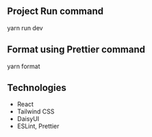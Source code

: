 ## Project Run command

yarn run dev

## Format using Prettier command

yarn format

## Technologies

-   React
-   Tailwind CSS
-   DaisyUI
-   ESLint, Prettier
